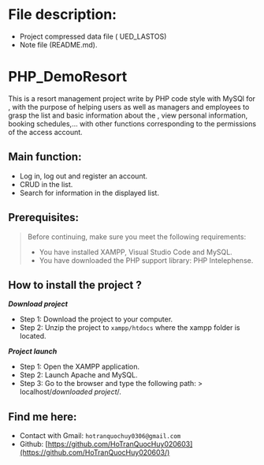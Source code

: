 # File description: 
- Project compressed data file ( UED_LASTOS)
- Note file (README.md).
# PHP_DemoResort
This is a resort management project write by PHP code style with MySQl for , with the purpose of helping users as well as managers and employees to grasp the list and basic information about the , view personal information, booking schedules,... with other functions corresponding to the permissions of the access account.
## Main function:
- Log in, log out and register an account.
- CRUD in the list.
- Search for information in the displayed list.
## Prerequisites:
> Before continuing, make sure you meet the following requirements:
> * You have installed XAMPP, Visual Studio Code and MySQL.
> * You have downloaded the PHP support library: PHP Intelephense.
## How to install the project ?
***Download project***
- Step 1: Download the project to your computer.
- Step 2: Unzip the project to `xampp/htdocs` where the xampp folder is located.
  
***Project launch***
- Step 1: Open the XAMPP application.
- Step 2: Launch Apache and MySQL.
- Step 3: Go to the browser and type the following path: > localhost/_downloaded project_/.
## Find me here:
- Contact with Gmail: `hotranquochuy0306@gmail.com`
- Github: [https://github.com/HoTranQuocHuy020603](https://github.com/HoTranQuocHuy020603/)
